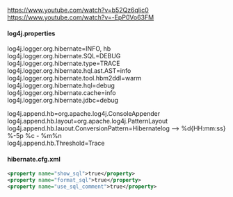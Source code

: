 https://www.youtube.com/watch?v=b52Qz6qlic0  
https://www.youtube.com/watch?v=-EpP0Vo63FM  

#### log4j.properties

log4j.logger.org.hibernate=INFO, hb  
log4j.logger.org.hibernate.SQL=DEBUG  
log4j.logger.org.hibernate.type=TRACE  
log4j.logger.org.hibernate.hql.ast.AST=info  
log4j.logger.org.hibernate.tool.hbm2ddl=warm  
log4j.logger.org.hibernate.hql=debug  
log4j.logger.org.hibernate.cache=info  
log4j.logger.org.hibernate.jdbc=debug  

log4j.append.hb=org.apache.log4j.ConsoleAppender  
log4j.append.hb.layout=org.apache.log4j.PatternLayout  
log4j.append.hb.lauout.ConversionPattern=Hibernatelog --> %d{HH:mm:ss} %-5p %c - %m%n  
log4j.append.hb.Threshold=Trace  

#### hibernate.cfg.xml  
``` xml
<property name="show_sql">true</property>
<property name="format_sql">true</property>
<property name="use_sql_comment">true</property>
```
